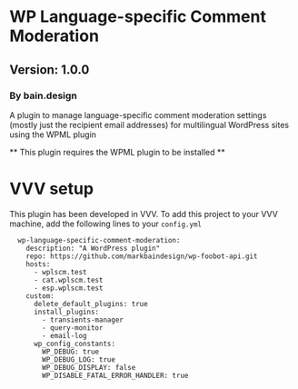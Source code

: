 # WP Language-specific Comment Moderation

## Version: 1.0.0

### By bain.design

A plugin to manage language-specific comment moderation settings (mostly just the recipient email addresses) for multilingual WordPress sites using the WPML plugin

** This plugin requires the WPML plugin to be installed **

# VVV setup
This plugin has been developed in VVV. To add this project to your VVV machine, add the following lines to your `config.yml` 

```
  wp-language-specific-comment-moderation:
    description: "A WordPress plugin"
    repo: https://github.com/markbaindesign/wp-foobot-api.git
    hosts:
      - wplscm.test
      - cat.wplscm.test
      - esp.wplscm.test
    custom:
      delete_default_plugins: true
      install_plugins:
        - transients-manager
        - query-monitor
        - email-log
      wp_config_constants:
        WP_DEBUG: true
        WP_DEBUG_LOG: true
        WP_DEBUG_DISPLAY: false
        WP_DISABLE_FATAL_ERROR_HANDLER: true
```